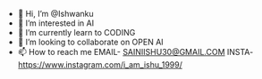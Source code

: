 - 👋 Hi, I’m @Ishwanku
- 👀 I’m interested in AI
- 🌱 I’m currently learn to CODING
- 💞️ I’m looking to collaborate on OPEN AI
- 📫 How to reach me EMAIL- SAINIISHU30@GMAIL.COM
                      INSTA- https://www.instagram.com/i_am_ishu_1999/

<!---
Ishwanku/Ishwanku is a ✨ special ✨ repository because its `README.md` (this file) appears on your GitHub profile.
You can click the Preview link to take a look at your changes.
--->
